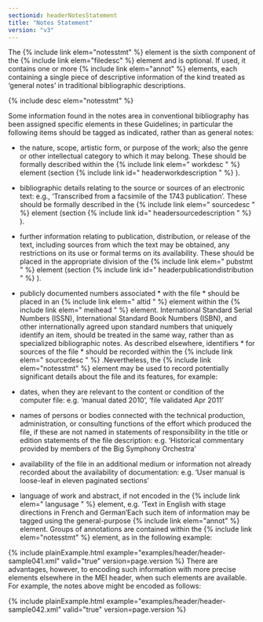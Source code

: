 ```yaml
---
sectionid: headerNotesStatement
title: "Notes Statement"
version: "v3"
---
```


The {% include link elem="notesstmt" %} element is the sixth component of the {% include link elem="filedesc" %} element and is optional. If used, it contains one or more {% include link elem="annot" %} elements, each containing a single piece of descriptive information of the
kind treated as ‘general notes’ in traditional bibliographic descriptions.



{% include desc elem="notesstmt" %}




Some information found in the notes area in conventional bibliography has been assigned
specific elements in these Guidelines; in particular the following items should be
tagged as
indicated, rather than as general notes:

- the nature, scope, artistic form, or purpose of the work; also the genre or other
intellectual category to which it may belong. These should be formally described within
the {% include link elem=" workdesc " %} element (section {% include link id=" headerworkdescription
" %} ).
- bibliographic details relating to the source or sources of an electronic text: e.g.,
‘Transcribed from a facsimile of the 1743 publication’. These should be formally described
in the {% include link elem=" sourcedesc " %} element (section {% include link id="
headersourcedescription " %} ).
- further information relating to publication, distribution, or release of the text,
including sources from which the text may be obtained, any restrictions on its use
or formal terms on its availability. These should be placed in the appropriate division
of the {% include link elem=" pubstmt " %} element (section {% include link id=" headerpublicationdistribution
" %} ).
- publicly documented numbers associated * with the file * should be placed in an {%
include link elem=" altid " %} element within the {% include link elem=" meihead "
%} element. International Standard Serial Numbers (ISSN), International Standard Book
Numbers (ISBN), and other internationally agreed upon standard numbers that uniquely
identify an item, should be treated in the same way, rather than as specialized bibliographic
notes. As described elsewhere, identifiers * for sources of the file * should be recorded
within the {% include link elem=" sourcedesc " %} .Nevertheless, the {% include link elem="notesstmt" %} element may be used to record potentially
significant details about the file and its features, for example:

- dates, when they are relevant to the content or condition of the computer file: e.g.
‘manual dated 2010’, ‘file validated Apr 2011’
- names of persons or bodies connected with the technical production, administration,
or consulting functions of the effort which produced the file, if these are not named
in statements of responsibility in the title or edition statements of the file description:
e.g. ‘Historical commentary provided by members of the Big Symphony Orchestra’
- availability of the file in an additional medium or information not already recorded
about the availability of documentation: e.g. ‘User manual is loose-leaf in eleven
paginated sections’
- language of work and abstract, if not encoded in the {% include link elem=" langusage
" %} element, e.g. ‘Text in English with stage directions in French and German’Each such item of information may be tagged using the general-purpose {% include link elem="annot" %} element. Groups of annotations are contained within the {% include link elem="notesstmt" %} element, as in the following example:

{% include plainExample.html example="examples/header/header-sample041.xml" valid="true" version=page.version %}
There are advantages, however, to encoding such information with more precise elements
elsewhere in the MEI header, when such elements are available. For example, the notes
above
might be encoded as follows:

{% include plainExample.html example="examples/header/header-sample042.xml" valid="true" version=page.version %}
